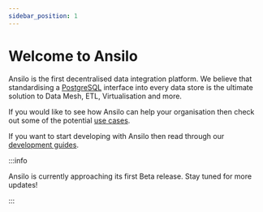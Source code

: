 ```yaml
---
sidebar_position: 1
---
```


# Welcome to Ansilo

Ansilo is the first decentralised data integration platform. 
We believe that standardising a [PostgreSQL](https://postgresql.org) interface into every data store is the ultimate
solution to Data Mesh, ETL, Virtualisation and more.

If you would like to see how Ansilo can help your organisation then check out some of the potential [use cases](/docs/category/use-cases/).

If you want to start developing with Ansilo then read through our [development guides](/docs/category/getting-started/).

:::info

Ansilo is currently approaching its first Beta release. Stay tuned for more updates!

:::
